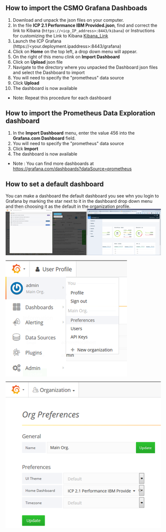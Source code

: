 ## How to import the CSMO Grafana Dashboads
 1) Download and unpack the json files on your computer. 
 2) In the file **ICP 2.1 Performance IBM Provided.json**, find and correct the link to Kibana (`https://<icp_IP_address>:8443/kibana`) or  Instructions for customizing the Link to Kibana [Kibana_Link](Edit_Kibana_Link.md)
 3) Launch the ICP Grafana (https://<your.deployment.ipaddress>:8443/grafana)
 4) Click on **Home** on the top left, a drop down menu will appear.
 5) On the right of this menu clink on **Import Dashboard** 
 6) Click on **Upload** json file
 7) Navigate to the directory where you unpacked the Dashboard json files and select the Dashboard to import
 8) You will need to specify the "prometheus" data source 
 9) Click **Upload**
 10) The dashboard is now available

 + Note: Repeat this procedure for each dashboard

## How to import the Prometheus Data Exploration dashboard
  1) In the **Import Dashboard** menu, enter the value 456 into the **Grafana.com Dashboard** field.
  2) You will need to specify the "prometheus" data source
  3) Click **Import**
  4) The dashboard is now available

 + Note : You can find more dashboards at https://grafana.com/dashboards?dataSource=prometheus
 
## How to set a default dashboard
You can make a dashboard the default dashboard you see whn you login to Grafana by marking the star next to it in the dashboard drop down menu and then choosing it as the default in the organization profile.
![Dashboard Stars](images/dashboard-stars.png)

![org-menu](images/menu-orgpref.png)

![org-pref](images/orgpref.png)
